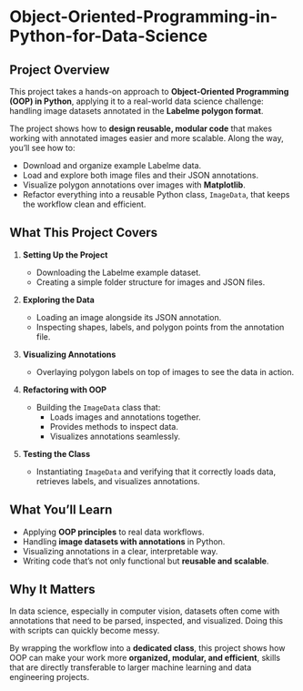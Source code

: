 # Object-Oriented-Programming-in-Python-for-Data-Science

## Project Overview  
This project takes a hands-on approach to **Object-Oriented Programming (OOP) in Python**, applying it to a real-world data science challenge: handling image datasets annotated in the **Labelme polygon format**.  

The project shows how to **design reusable, modular code** that makes working with annotated images easier and more scalable. Along the way, you’ll see how to:  
- Download and organize example Labelme data.  
- Load and explore both image files and their JSON annotations.  
- Visualize polygon annotations over images with **Matplotlib**.  
- Refactor everything into a reusable Python class, `ImageData`, that keeps the workflow clean and efficient.  

## What This Project Covers  
1. **Setting Up the Project**  
   - Downloading the Labelme example dataset.  
   - Creating a simple folder structure for images and JSON files.  

2. **Exploring the Data**  
   - Loading an image alongside its JSON annotation.  
   - Inspecting shapes, labels, and polygon points from the annotation file.  

3. **Visualizing Annotations**  
   - Overlaying polygon labels on top of images to see the data in action.  

4. **Refactoring with OOP**  
   - Building the `ImageData` class that:  
     - Loads images and annotations together.  
     - Provides methods to inspect data.  
     - Visualizes annotations seamlessly.  

5. **Testing the Class**  
   - Instantiating `ImageData` and verifying that it correctly loads data, retrieves labels, and visualizes annotations.

## What You’ll Learn  
- Applying **OOP principles** to real data workflows.  
- Handling **image datasets with annotations** in Python.  
- Visualizing annotations in a clear, interpretable way.  
- Writing code that’s not only functional but **reusable and scalable**.  

## Why It Matters  
In data science, especially in computer vision, datasets often come with annotations that need to be parsed, inspected, and visualized. Doing this with scripts can quickly become messy.  

By wrapping the workflow into a **dedicated class**, this project shows how OOP can make your work more **organized, modular, and efficient**, skills that are directly transferable to larger machine learning and data engineering projects.  
